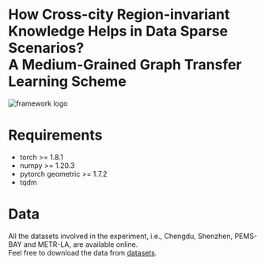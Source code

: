 # How Cross-city Region-invariant Knowledge Helps in Data Sparse Scenarios? <br />A Medium-Grained Graph Transfer Learning Scheme
![framework logo](https://github.com/zhangyudongUSTC/C2ReST/blob/main/model.png)


# Requirements
+ torch >= 1.8.1
+ numpy >= 1.20.3
+ pytorch geometric >= 1.7.2
+ tqdm


# Data
All the datasets involved in the experiment, i.e., Chengdu, Shenzhen, PEMS-BAY and METR-LA, are available online.
<br />Feel free to download the data from [datasets](https://drive.google.com/file/d/16xbiRvh5jJx2A4Swv9dEMEz_Y0AEoQTM/view).
